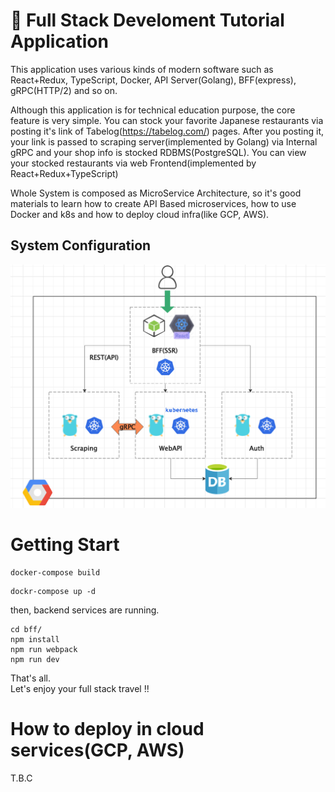 # 📖 Full Stack Develoment Tutorial Application
This application uses various kinds of modern software such as React+Redux, TypeScript, Docker, API Server(Golang), BFF(express), gRPC(HTTP/2) and so on.   
  
Although this application is for technical education purpose, the core feature is very simple. You can stock your favorite Japanese restaurants via posting it's link of Tabelog(https://tabelog.com/) pages.
After you posting it, your link is passed to scraping server(implemented by Golang) via Internal gRPC and your shop info is stocked RDBMS(PostgreSQL). You can view your stocked restaurants via web Frontend(implemented by React+Redux+TypeScript)  
  
Whole System is composed as MicroService Architecture, so it's good materials to learn how to create API Based microservices, how to use Docker and k8s and how to deploy cloud infra(like GCP, AWS).

## System Configuration
![infrastructure](https://github.com/aweglteo/fullstack_development/blob/master/doc/images/infra.png?raw=true)

# Getting Start
```
docker-compose build
```
  
```
dockr-compose up -d
```
then, backend services are running.  
  
```
cd bff/
npm install
npm run webpack
npm run dev
```

That's all.  
Let's enjoy your full stack travel !!
  
  
# How to deploy in cloud services(GCP, AWS)
T.B.C  
